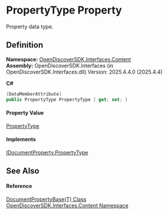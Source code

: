 # PropertyType Property


Property data type.



## Definition
**Namespace:** <a href="79f11d04-c275-b915-db5b-ab2227989555">OpenDiscoverSDK.Interfaces.Content</a>  
**Assembly:** OpenDiscoverSDK.Interfaces (in OpenDiscoverSDK.Interfaces.dll) Version: 2025.4.4.0 (2025.4.4)

**C#**
``` C#
[DataMemberAttribute]
public PropertyType PropertyType { get; set; }
```



#### Property Value
<a href="2b66a221-1af8-4dd9-ea97-9edb998046ad">PropertyType</a>

#### Implements
<a href="2d3254db-a666-4bfc-c205-e7962eda5d34">IDocumentProperty.PropertyType</a>  


## See Also


#### Reference
<a href="854c97ea-54ea-7894-e767-4da530bd8c60">DocumentPropertyBase(T) Class</a>  
<a href="79f11d04-c275-b915-db5b-ab2227989555">OpenDiscoverSDK.Interfaces.Content Namespace</a>  

